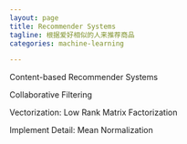 ```yaml
---
layout: page
title: Recommender Systems
tagline: 根据爱好相似的人来推荐商品
categories: machine-learning

---
```


Content-based Recommender Systems


Collaborative Filtering

Vectorization: Low Rank Matrix Factorization


Implement Detail: Mean Normalization

